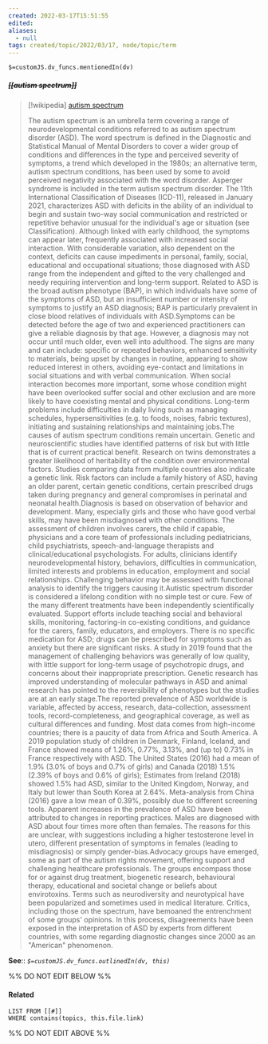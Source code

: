 ```yaml
---
created: 2022-03-17T15:51:55 
edited: 
aliases:
  - null
tags: created/topic/2022/03/17, node/topic/term
---
```

`$=customJS.dv_funcs.mentionedIn(dv)`

##### <s class="topic-title">[[autism spectrum]]</s>

> [!wikipedia] [autism spectrum](https://en.wikipedia.org/wiki/Autism%20spectrum)
> 
> The autism spectrum is an umbrella term covering a range of neurodevelopmental conditions referred to as autism spectrum disorder (ASD). The word spectrum is defined in the Diagnostic and Statistical Manual of Mental Disorders to cover a wider group of conditions and differences in the type and perceived severity of symptoms, a trend which developed in the 1980s; an alternative term, autism spectrum conditions, has been used by some to avoid perceived negativity associated with the word disorder. Asperger syndrome is included in the term autism spectrum disorder. The 11th International Classification of Diseases (ICD-11), released in January 2021, characterizes ASD with deficits in the ability of an individual to begin and sustain two-way social communication and restricted or repetitive behavior unusual for the individual's age or situation (see Classification). Although linked with early childhood, the symptoms can appear later, frequently associated with increased social interaction. With considerable variation, also dependent on the context, deficits can cause impediments in personal, family, social, educational and occupational situations; those diagnosed with ASD range from the independent and gifted to the very challenged and needy requiring intervention and long-term support. Related to ASD is the broad autism phenotype (BAP), in which individuals have some of the symptoms of ASD, but an insufficient number or intensity of symptoms to justify an ASD diagnosis; BAP is particularly prevalent in close blood relatives of individuals with ASD.Symptoms can be detected before the age of two and experienced practitioners can give a reliable diagnosis by that age. However, a diagnosis may not occur until much older, even well into adulthood. The signs are many and can include: specific or repeated behaviors, enhanced sensitivity to materials, being upset by changes in routine, appearing to show reduced interest in others, avoiding eye-contact and limitations in social situations and with verbal communication. When social interaction becomes more important, some whose condition might have been overlooked suffer social and other exclusion and are more likely to have coexisting mental and physical conditions. Long-term problems include difficulties in daily living such as managing schedules, hypersensitivities (e.g. to foods, noises, fabric textures), initiating and sustaining relationships and maintaining jobs.The causes of autism spectrum conditions remain uncertain. Genetic and neuroscientific studies have identified patterns of risk but with little that is of current practical benefit. Research on twins demonstrates a greater likelihood of heritability of the condition over environmental factors. Studies comparing data from multiple countries also indicate a genetic link. Risk factors can include a family history of ASD, having an older parent, certain genetic conditions, certain prescribed drugs taken during pregnancy and general compromises in perinatal and neonatal health.Diagnosis is based on observation of behavior and development. Many, especially girls and those who have good verbal skills, may have been misdiagnosed with other conditions. The assessment of children involves carers, the child if capable, physicians and a core team of professionals including pediatricians, child psychiatrists, speech-and-language therapists and clinical/educational psychologists. For adults, clinicians identify neurodevelopmental history, behaviors, difficulties in communication, limited interests and problems in education, employment and social relationships. Challenging behavior may be assessed with functional analysis to identify the triggers causing it.Autistic spectrum disorder is considered a lifelong condition with no simple test or cure. Few of the many different treatments have been independently scientifically evaluated. Support efforts include teaching social and behavioral skills, monitoring, factoring-in co-existing conditions, and guidance for the carers, family, educators, and employers. There is no specific medication for ASD; drugs can be prescribed for symptoms such as anxiety but there are significant risks. A study in 2019 found that the management of challenging behaviors was generally of low quality, with little support for long-term usage of psychotropic drugs, and concerns about their inappropriate prescription. Genetic research has improved understanding of molecular pathways in ASD and animal research has pointed to the reversibility of phenotypes but the studies are at an early stage.The reported prevalence of ASD worldwide is variable, affected by access, research, data-collection, assessment tools, record-completeness, and geographical coverage, as well as cultural differences and funding. Most data comes from high-income countries; there is a paucity of data from Africa and South America. A 2019 population study of children in Denmark, Finland, Iceland, and France showed means of 1.26%, 0.77%, 3.13%, and (up to) 0.73% in France respectively with ASD. The United States (2016) had a mean of 1.9% (3.0% of boys and 0.7% of girls) and Canada (2018) 1.5% (2.39% of boys and 0.6% of girls); Estimates from Ireland (2018) showed 1.5% had ASD, similar to the United Kingdom, Norway, and Italy but lower than South Korea at 2.64%. Meta-analysis from China (2016) gave a low mean of 0.39%, possibly due to different screening tools. Apparent increases in the prevalence of ASD have been attributed to changes in reporting practices. Males are diagnosed with ASD about four times more often than females. The reasons for this are unclear, with suggestions including a higher testosterone level in utero, different presentation of symptoms in females (leading to misdiagnosis) or simply gender-bias.Advocacy groups have emerged, some as part of the autism rights movement, offering support and challenging healthcare professionals. The groups encompass those for or against drug treatment, biogenetic research, behavioural therapy, educational and societal change or beliefs about envirotoxins. Terms such as neurodiversity and neurotypical have been popularized and sometimes used in medical literature. Critics, including those on the spectrum, have bemoaned the entrenchment of some groups' opinions. In this process, disagreements have been exposed in the interpretation of ASD by experts from different countries, with some regarding diagnostic changes since 2000 as an "American" phenomenon.
>


**See**::
*`$=customJS.dv_funcs.outlinedIn(dv, this)`*

%% DO NOT EDIT BELOW %%

#### Related 

```dataview
LIST FROM [[#]]
WHERE contains(topics, this.file.link)
```
%% DO NOT EDIT ABOVE %%
